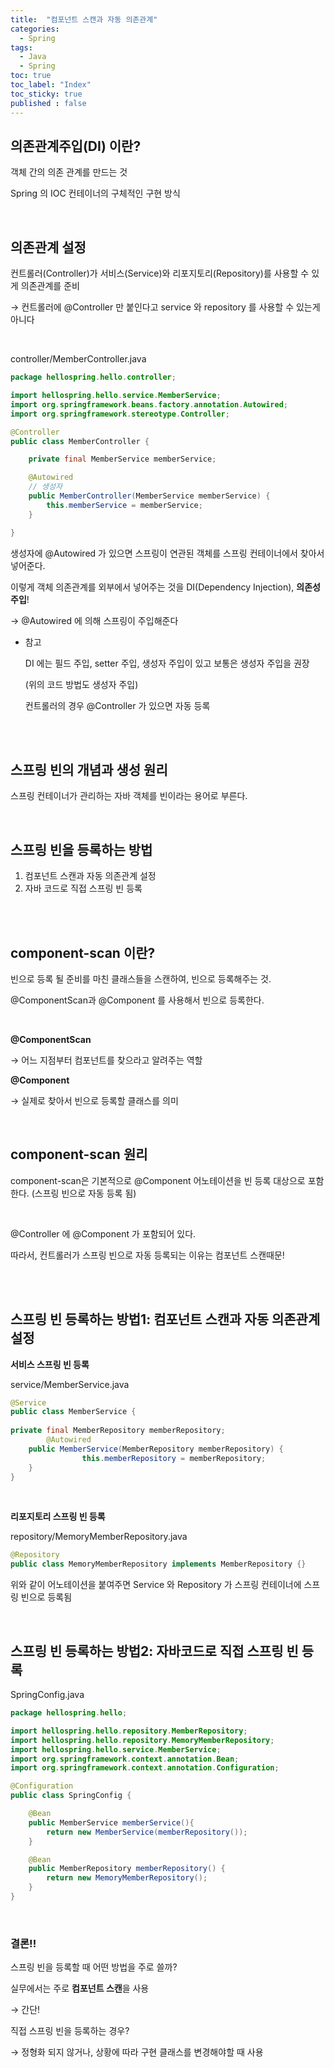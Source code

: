```yaml
---
title:  "컴포넌트 스캔과 자동 의존관계"
categories:
  - Spring
tags:
  - Java
  - Spring
toc: true
toc_label: "Index"
toc_sticky: true
published : false
---
```



## 의존관계주입(DI) 이란?

객체 간의 의존 관계를 만드는 것

Spring 의 IOC 컨테이너의 구체적인 구현 방식

<br>

## 의존관계 설정


컨트롤러(Controller)가 서비스(Service)와 리포지토리(Repository)를 사용할 수 있게 의존관계를 준비

→ 컨트롤러에 @Controller 만 붙인다고 service 와 repository 를 사용할 수 있는게 아니다

<br>


controller/MemberController.java

```java
package hellospring.hello.controller;

import hellospring.hello.service.MemberService;
import org.springframework.beans.factory.annotation.Autowired;
import org.springframework.stereotype.Controller;

@Controller
public class MemberController {

    private final MemberService memberService;

    @Autowired
	// 생성자
    public MemberController(MemberService memberService) {
        this.memberService = memberService;
    }

}
```

생성자에 @Autowired 가 있으면 스프링이 연관된 객체를 스프링 컨테이너에서 찾아서 넣어준다.

이렇게 객체 의존관계를 외부에서 넣어주는 것을 DI(Dependency Injection), **의존성 주입**!

→ @Autowired 에 의해 스프링이 주입해준다

- 참고

    DI 에는 필드 주입, setter 주입, 생성자 주입이 있고 보통은 생성자 주입을 권장

    (위의 코드 방법도 생성자 주입)

    컨트롤러의 경우 @Controller 가 있으면 자동 등록

<br><br>

## 스프링 빈의 개념과 생성 원리

스프링 컨테이너가 관리하는 자바 객체를 빈이라는 용어로 부른다.

<br>

## 스프링 빈을 등록하는 방법

1. 컴포넌트 스캔과 자동 의존관계 설정
2. 자바 코드로 직접 스프링 빈 등록

<br><br>


## component-scan 이란?

빈으로 등록 될 준비를 마친 클래스들을 스캔하여, 빈으로 등록해주는 것.

@ComponentScan과 @Component 를 사용해서 빈으로 등록한다.

<br>

**@ComponentScan**

→ 어느 지점부터 컴포넌트를 찾으라고 알려주는 역할

**@Component**

→ 실제로 찾아서 빈으로 등록할 클래스를 의미

<br>

## component-scan 원리

component-scan은 기본적으로 @Component 어노테이션을 빈 등록 대상으로 포함한다. (스프링 빈으로 자동 등록 됨)

<br>

@Controller 에 @Component 가 포함되어 있다.

따라서, 컨트롤러가 스프링 빈으로 자동 등록되는 이유는 컴포넌트 스캔때문!

<br><br>

## 스프링 빈 등록하는 방법1: 컴포넌트 스캔과 자동 의존관계 설정

**서비스 스프링 빈 등록**

service/MemberService.java

```java
@Service
public class MemberService {
        
private final MemberRepository memberRepository;
		@Autowired
    public MemberService(MemberRepository memberRepository) {
				this.memberRepository = memberRepository;
    }
}
```
<br>

**리포지토리 스프링 빈 등록**

repository/MemoryMemberRepository.java

```java
@Repository
public class MemoryMemberRepository implements MemberRepository {}
```

위와 같이 어노테이션을 붙여주면 Service 와 Repository 가 스프링 컨테이너에 스프링 빈으로 등록됨

<br>

## 스프링 빈 등록하는 방법2: 자바코드로 직접 스프링 빈 등록

SpringConfig.java

```java
package hellospring.hello;

import hellospring.hello.repository.MemberRepository;
import hellospring.hello.repository.MemoryMemberRepository;
import hellospring.hello.service.MemberService;
import org.springframework.context.annotation.Bean;
import org.springframework.context.annotation.Configuration;

@Configuration
public class SpringConfig {

    @Bean
    public MemberService memberService(){
        return new MemberService(memberRepository());
    }

    @Bean
    public MemberRepository memberRepository() {
        return new MemoryMemberRepository();
    }
}
```
<br>


### 결론!! 

스프링 빈을 등록할 때 어떤 방법을 주로 쓸까?

실무에서는 주로 **컴포넌트 스캔**을 사용

→ 간단!

직접 스프링 빈을 등록하는 경우?

→ 정형화 되지 않거나, 상황에 따라 구현 클래스를 변경해야할 때 사용
